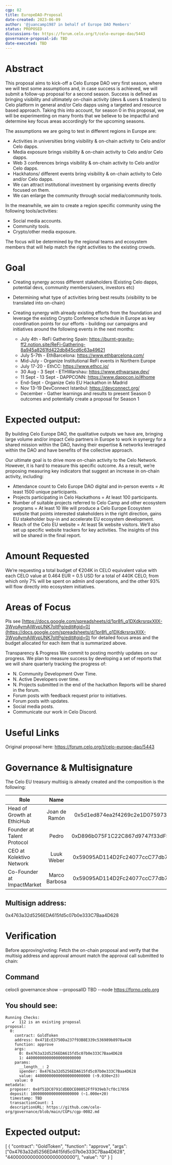 ```yaml
---
cgp: 82
title: EuropeDAO-Proposal
date-created: 2023-06-09
author: '@juancamp1987 in behalf of Europe DAO Members'
status: PROPOSED
discussions-to: https://forum.celo.org/t/celo-europe-dao/5443
governance-proposal-id: TBD
date-executed: TBD
---
```

<!---
YAML ends
-->

<!---
Beginnning of the proposal
-->
# Abstract
This proposal aims to kick-off a Celo Europe DAO very first season, where we will test some assumptions and, in case success is achieved, we will submit a follow-up proposal for a second season. Success is defined as bringing visibility and ultimately on-chain activity (devs & users & traders) to Celo platform in general and/or Celo dapps using a targeted and resource based approach. Taking this into account, for season 0 in this proposal, we will be experimenting on many fronts that we believe to be impactful and determine key focus areas accordingly for the upcoming seasons.

The assumptions we are going to test in different regions in Europe are:

- Activities in universities bring visibility & on-chain activity to Celo and/or Celo dapps.
- Media exposure brings visibility & on-chain activity to Celo and/or Celo dapps.
- Web 3 conferences brings visibility & on-chain activity to Celo and/or Celo dapps.
- Hackhatons/ different events bring visibility & on-chain activity to Celo and/or Celo dapps.
- We can attract institutional investment by organising events directly focused on them.
- We can enlarge the community through social media/community tools.

In the meanwhile, we aim to create a region specific community using the following tools/activities:

- Social media accounts.
- Community tools.
- Crypto/other media exposure.

The focus will be determined by the regional teams and ecosystem members that will help match the right activities to the existing crowds.

# Goal
- Creating synergy across different stakeholders (Existing Celo dapps, potential devs, community members/users, investors etc)
- Determining what type of activities bring best results (visibility to be translated into on-chain)
- Creating synergy with already existing efforts from the foundation and leverage the existing Crypto Conference schedule in Europe as key coordination points for our efforts - building our campaigns and initiatives around the following events in the next months:

  - July 4th - ReFi Gathering Spain: https://burnt-gravity-ff2.notion.site/ReFi-Gathering-8a945a8261fd422db845cd6c63a49621
  - July 5-7th - EthBarcelona: https://www.ethbarcelona.com/
  - Mid-July - Organize Institutional ReFi events in Northern Europe
  - July 17-20 - EthCC: https://www.ethcc.io/
  - 30 Aug - 3 Sept  - ETHWarshau: https://www.ethwarsaw.dev/
  - 11 Sept - 13 Sept - DAPPCONN: https://www.dappcon.io/#home
  - End-Sept - Organize Celo EU Hackathon in Madrid
  - Nov 13-19 DevConnect Istanbul: https://devconnect.org/
  - December - Gather learnings and results to present Season 0 outcomes and potentially create a proposal for Season 1

# Expected output:
By building Celo Europe DAO, the qualitative outputs we have are, bringing large volume and/or impact Celo partners in Europe to work in synergy for a shared mission within the DAO, having their expertise & networks leveraged within the DAO and have benefits of the collective approach.

Our ultimate goal is to drive more on-chain activity to the Celo Network. However,  it is hard to measure this specific outcome. As a result, we’re proposing measuring key indicators that suggest an increase in on-chain activity, including:
- Attendance count to Celo Europe DAO digital and in-person events = At least 1500 unique participants.
- Projects participating in Celo Hackathons = At least 100 participants.
- Number of suitable projects referred to Celo Camp and other ecosystem programs = At least 10
We will produce a Celo Europe Ecosystem website that points interested stakeholders in the right direction, gains EU stakeholder buy-in and accelerate EU ecosystem development.
- Reach of the Celo EU website = At least 5k website visitors.
We’ll also set up specific website trackers for key activities. The insights of this will be shared in the final report.

# Amount Requested
We’re requesting a total budget of €204K in CELO equivalent value with each CELO value at 0.464 EUR = 0.5 USD for a total of 440K CELO, from which only 7% will be spent on admin and operations, and the other 93% will flow directly into ecosystem initiatives.

# Areas of Focus
Pls see [https://docs.google.com/spreadsheets/d/1pr8fj_q1DXdkrsrqxXIlX-3WyoAymAjWvpUNK7oItPg/edit#gid=0](https://docs.google.com/spreadsheets/d/1pr8fj_q1DXdkrsrqxXIlX-3WyoAymAjWvpUNK7oItPg/edit#gid=0) for detailed focus areas and the budget allocated for each item that is summarized above.

Transparency & Progress
We commit to posting monthly updates on our progress. We plan to measure success by developing a set of reports that we will share quarterly tracking the progress of:
- N. Community Development Over Time.
- N. Active Developers over time.
- N. Projects submitted in the end of the hackathon Reports will be shared in the forum.
- Forum posts with feedback request prior to initiatives.
- Forum posts with updates.
- Social media posts.
- Communicate our work in Celo Discord.


# Useful Links
Original proposal here: https://forum.celo.org/t/celo-europe-dao/5443

# Governance & Multisignature
The Celo EU treasury multisig is already created and the composition is the following:

| Role                            | Name                |                                            |
| ---                             | :---:               | :---------------------:                    |
| Head of Growth at EthicHub      | Joan de Ramón       | 0x5d1ed874ea2f4269c2e1D075973c7fdb7b39154A |
| Founder at Talent Protocol      | Pedro               | 0xD896b075F1C22C867d9747f33dF5631bC01C15AA |
| CEO at Kolektivo Network        | Luuk Weber          | 0x59095AD114D2Fc24077ccC77db7eD04B082af11E |
| Co-Founder at ImpactMarket      | Marco Barbosa       | 0x59095AD114D2Fc24077ccC77db7eD04B082af11E |

## Multisign address:      
0x4763a32d5256EDA615fd5c07b0e333C7Baa4D628

<!---
End of the proposal
-->

# Verification
Before approving/voting: Fetch the on-chain proposal and verify that the multisig address and approval amount match the approval call submitted to chain:

## Command
celocli governance:show --proposalID TBD --node https://forno.celo.org

## You should see:
    Running Checks:
       ✔  112 is an existing proposal 
    proposal: 
      0: 
        contract: GoldToken
        address: 0x471EcE3750Da237f93B8E339c536989b8978a438
        function: approve
        args: 
          0: 0x4763a32d5256EDA615fd5c07b0e333C7Baa4D628
          1: 440000000000000000000000
        params: 
          __length__: 2
          spender: 0x4763a32d5256EDA615fd5c07b0e333C7Baa4D628
          value: 440000000000000000000000 (~9.030e+23)
        value: 0
    metadata: 
      proposer: 0x8f51DC0791CdDDDCE08052FfF939eb7cf0c17856
      deposit: 100000000000000000000 (~1.000e+20)
      timestamp: TBD
      transactionCount: 1
      descriptionURL: https://github.com/celo-org/governance/blob/main/CGPs/cgp-0082.md
<!---
This is the content of the mainnet.json file
-->

# Expected output:
[ { "contract": "GoldToken", "function": "approve", "args": ["0x4763a32d5256EDA615fd5c07b0e333C7Baa4D628", "440000000000000000000000"], "value": "0" } ]

<!---
End of the mainnet.json file
-->
